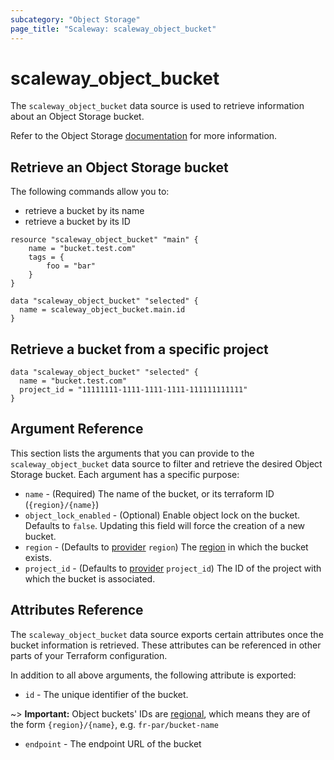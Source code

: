 ```yaml
---
subcategory: "Object Storage"
page_title: "Scaleway: scaleway_object_bucket"
---
```


# scaleway_object_bucket

The `scaleway_object_bucket` data source is used to retrieve information about an Object Storage bucket.

Refer to the Object Storage [documentation](https://www.scaleway.com/en/docs/storage/object/how-to/create-a-bucket/) for more information.

## Retrieve an Object Storage bucket

The following commands allow you to:

- retrieve a bucket by its name
- retrieve a bucket by its ID

```hcl
resource "scaleway_object_bucket" "main" {
    name = "bucket.test.com"
    tags = {
        foo = "bar"
    }
}

data "scaleway_object_bucket" "selected" {
  name = scaleway_object_bucket.main.id
}
```

## Retrieve a bucket from a specific project

```hcl
data "scaleway_object_bucket" "selected" {
  name = "bucket.test.com"
  project_id = "11111111-1111-1111-1111-111111111111"
}
```

## Argument Reference

This section lists the arguments that you can provide to the `scaleway_object_bucket` data source to filter and retrieve the desired Object Storage bucket. Each argument has a specific purpose:

- `name` - (Required) The name of the bucket, or its terraform ID (`{region}/{name}`)
- `object_lock_enabled` - (Optional) Enable object lock on the bucket. Defaults to `false`. Updating this field will force the creation of a new bucket.
- `region` - (Defaults to [provider](../index.md#region) `region`) The [region](../guides/regions_and_zones.md#zones) in which the bucket exists.
- `project_id` - (Defaults to [provider](../index.md#project_id) `project_id`) The ID of the project with which the bucket is associated.


## Attributes Reference

The `scaleway_object_bucket` data source exports certain attributes once the bucket information is retrieved. These attributes can be referenced in other parts of your Terraform configuration.

In addition to all above arguments, the following attribute is exported:

* `id` - The unique identifier of the bucket.

~> **Important:** Object buckets' IDs are [regional](../guides/regions_and_zones.md#resource-ids), which means they are of the form `{region}/{name}`, e.g. `fr-par/bucket-name`

* `endpoint` - The endpoint URL of the bucket